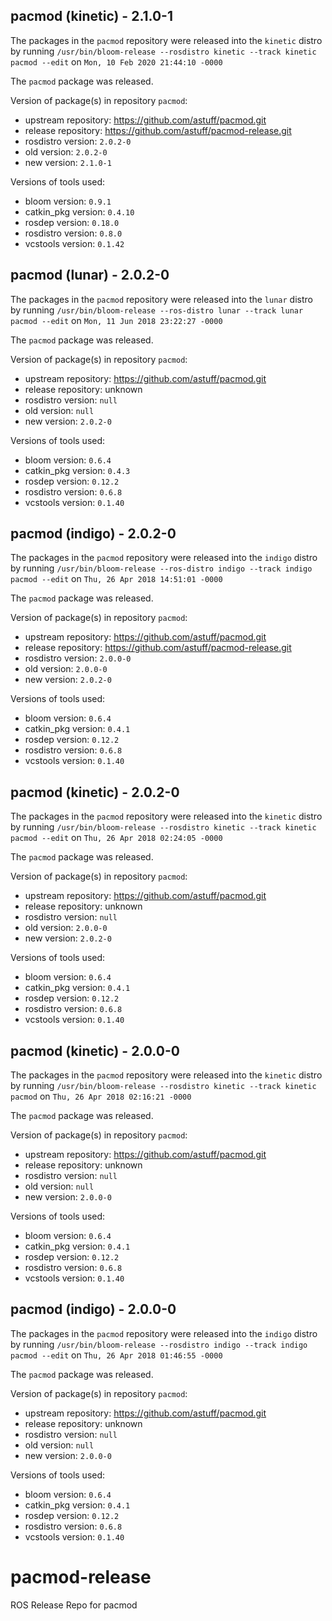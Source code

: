 ## pacmod (kinetic) - 2.1.0-1

The packages in the `pacmod` repository were released into the `kinetic` distro by running `/usr/bin/bloom-release --rosdistro kinetic --track kinetic pacmod --edit` on `Mon, 10 Feb 2020 21:44:10 -0000`

The `pacmod` package was released.

Version of package(s) in repository `pacmod`:

- upstream repository: https://github.com/astuff/pacmod.git
- release repository: https://github.com/astuff/pacmod-release.git
- rosdistro version: `2.0.2-0`
- old version: `2.0.2-0`
- new version: `2.1.0-1`

Versions of tools used:

- bloom version: `0.9.1`
- catkin_pkg version: `0.4.10`
- rosdep version: `0.18.0`
- rosdistro version: `0.8.0`
- vcstools version: `0.1.42`


## pacmod (lunar) - 2.0.2-0

The packages in the `pacmod` repository were released into the `lunar` distro by running `/usr/bin/bloom-release --ros-distro lunar --track lunar pacmod --edit` on `Mon, 11 Jun 2018 23:22:27 -0000`

The `pacmod` package was released.

Version of package(s) in repository `pacmod`:

- upstream repository: https://github.com/astuff/pacmod.git
- release repository: unknown
- rosdistro version: `null`
- old version: `null`
- new version: `2.0.2-0`

Versions of tools used:

- bloom version: `0.6.4`
- catkin_pkg version: `0.4.3`
- rosdep version: `0.12.2`
- rosdistro version: `0.6.8`
- vcstools version: `0.1.40`


## pacmod (indigo) - 2.0.2-0

The packages in the `pacmod` repository were released into the `indigo` distro by running `/usr/bin/bloom-release --ros-distro indigo --track indigo pacmod --edit` on `Thu, 26 Apr 2018 14:51:01 -0000`

The `pacmod` package was released.

Version of package(s) in repository `pacmod`:

- upstream repository: https://github.com/astuff/pacmod.git
- release repository: https://github.com/astuff/pacmod-release.git
- rosdistro version: `2.0.0-0`
- old version: `2.0.0-0`
- new version: `2.0.2-0`

Versions of tools used:

- bloom version: `0.6.4`
- catkin_pkg version: `0.4.1`
- rosdep version: `0.12.2`
- rosdistro version: `0.6.8`
- vcstools version: `0.1.40`


## pacmod (kinetic) - 2.0.2-0

The packages in the `pacmod` repository were released into the `kinetic` distro by running `/usr/bin/bloom-release --rosdistro kinetic --track kinetic pacmod --edit` on `Thu, 26 Apr 2018 02:24:05 -0000`

The `pacmod` package was released.

Version of package(s) in repository `pacmod`:

- upstream repository: https://github.com/astuff/pacmod.git
- release repository: unknown
- rosdistro version: `null`
- old version: `2.0.0-0`
- new version: `2.0.2-0`

Versions of tools used:

- bloom version: `0.6.4`
- catkin_pkg version: `0.4.1`
- rosdep version: `0.12.2`
- rosdistro version: `0.6.8`
- vcstools version: `0.1.40`


## pacmod (kinetic) - 2.0.0-0

The packages in the `pacmod` repository were released into the `kinetic` distro by running `/usr/bin/bloom-release --rosdistro kinetic --track kinetic pacmod` on `Thu, 26 Apr 2018 02:16:21 -0000`

The `pacmod` package was released.

Version of package(s) in repository `pacmod`:

- upstream repository: https://github.com/astuff/pacmod.git
- release repository: unknown
- rosdistro version: `null`
- old version: `null`
- new version: `2.0.0-0`

Versions of tools used:

- bloom version: `0.6.4`
- catkin_pkg version: `0.4.1`
- rosdep version: `0.12.2`
- rosdistro version: `0.6.8`
- vcstools version: `0.1.40`


## pacmod (indigo) - 2.0.0-0

The packages in the `pacmod` repository were released into the `indigo` distro by running `/usr/bin/bloom-release --rosdistro indigo --track indigo pacmod --edit` on `Thu, 26 Apr 2018 01:46:55 -0000`

The `pacmod` package was released.

Version of package(s) in repository `pacmod`:

- upstream repository: https://github.com/astuff/pacmod.git
- release repository: unknown
- rosdistro version: `null`
- old version: `null`
- new version: `2.0.0-0`

Versions of tools used:

- bloom version: `0.6.4`
- catkin_pkg version: `0.4.1`
- rosdep version: `0.12.2`
- rosdistro version: `0.6.8`
- vcstools version: `0.1.40`


# pacmod-release
ROS Release Repo for pacmod
